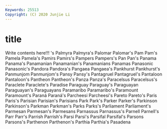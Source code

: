 ```yaml
---
Keywords: 25513
Copyright: (C) 2020 Junjie Li
---
```


# title

Write contents here!!!
's 
Palmyra 
Palmyra's 
Palomar
Palomar's 
Pam 
Pam's 
Pamela 
Pamela's 
Pamirs 
Pamirs's 
Pampers 
Pampers's 
Pan
Pan's 
Panama 
Panama's 
Panamanian 
Panamanian's 
Panamanians 
Panamas 
Panasonic 
Panasonic's 
Pandora
Pandora's 
Pangaea 
Pangaea's 
Pankhurst 
Pankhurst's 
Panmunjom 
Panmunjom's 
Pansy 
Pansy's 
Pantagruel
Pantagruel's 
Pantaloon 
Pantaloon's 
Pantheon 
Pantheon's 
Panza 
Panza's 
Paracelsus 
Paracelsus's 
Paraclete
Paraclete's 
Paradise 
Paraguay 
Paraguay's 
Paraguayan 
Paraguayan's 
Paraguayans 
Paramaribo 
Paramaribo's 
Paramount
Paramount's 
Paraná 
Paraná's 
Parcheesi 
Parcheesi's 
Pareto 
Pareto's 
Paris 
Paris's 
Parisian
Parisian's 
Parisians 
Park 
Park's 
Parker 
Parker's 
Parkinson 
Parkinson's 
Parkman 
Parkman's
Parks 
Parks's 
Parliament 
Parliament's 
Parmesan 
Parmesan's 
Parmesans 
Parnassus 
Parnassus's 
Parnell
Parnell's 
Parr 
Parr's 
Parrish 
Parrish's 
Parsi 
Parsi's 
Parsifal 
Parsifal's 
Parsons
Parsons's 
Parthenon 
Parthenon's 
Parthia 
Parthia's 
Pasadena 

